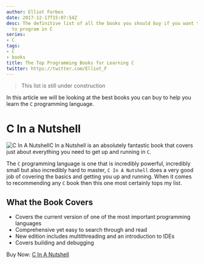 ```yaml
---
author: Elliot Forbes
date: 2017-12-17T15:07:54Z
desc: The definitive list of all the books you should buy if you want to learn how
  to program in C
series:
- C
tags:
- C
- books
title: The Top Programming Books for Learning C
twitter: https://twitter.com/Elliot_F
---
```


> This list is still under construction

In this article we will be looking at the best books you can buy to help you learn the `C` programming language. 

# C In a Nutshell

<p><img alt="C In A Nutshell" src="https://s3-eu-west-1.amazonaws.com/images.tutorialedge.net/books/c-in-a-nutshell.jpg" class="book-img" />C In a Nutshell is an absolutely fantastic book that covers just about everything you need to get up and running in <code>C</code>. </p>

The `C` programming language is one that is incredibly powerful, incredibly small but also incredibly hard to master, `C In A Nutshell` does a very good job of covering the basics and getting you up and running. When it comes to recommending any `C` book then this one most certainly tops my list.

## What the Book Covers

* Covers the current version of one of the most important programming languages
* Comprehensive yet easy to search through and read
* New edition includes multithreading and an introduction to IDEs
* Covers building and debugging

<div class="amazon-link">Buy Now: <a href="http://amzn.to/2AJKmQy">C In A Nutshell</a></div>